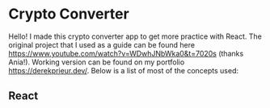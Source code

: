 # Crypto Converter
Hello! I made this crypto converter app to get more practice with React. The original project that I used as a guide can be found here https://www.youtube.com/watch?v=WDwhJNbWka0&t=7020s (thanks Ania!). Working version can be found on my portfolio https://derekprieur.dev/. Below is a list of most of the concepts used:
## React
